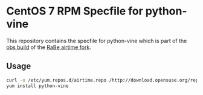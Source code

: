 # CentOS 7 RPM Specfile for python-vine

This repository contains the specfile for python-vine which is part of the [obs build](https://build.opensuse.org/project/show/home:radiorabe:airtime) of the
[RaBe airtime fork](https://github.com/radiorabe/airtime).

## Usage

```bash
curl -o /etc/yum.repos.d/airtime.repo /http://download.opensuse.org/repositories/home:/radiorabe:/airtime/CentOS_7/home:radiorabe:airtime.repo
yum install python-vine
```
